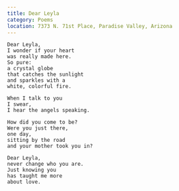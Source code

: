 ```yaml
---
title: Dear Leyla
category: Poems
location: 7373 N. 71st Place, Paradise Valley, Arizona
---
```


    Dear Leyla,
    I wonder if your heart
    was really made here.
    So pure:
    a crystal globe
    that catches the sunlight
    and sparkles with a
    white, colorful fire.

    When I talk to you
    I swear,
    I hear the angels speaking.

    How did you come to be?
    Were you just there,
    one day,
    sitting by the road
    and your mother took you in?

    Dear Leyla,
    never change who you are.
    Just knowing you
    has taught me more
    about love.


